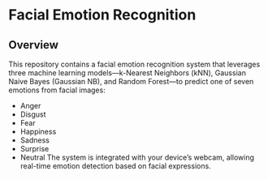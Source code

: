 # Facial Emotion Recognition
## Overview
This repository contains a facial emotion recognition system that leverages three machine learning models—k-Nearest Neighbors (kNN), Gaussian Naive Bayes (Gaussian NB), and Random Forest—to predict one of seven emotions from facial images:
- Anger
- Disgust
- Fear
- Happiness
- Sadness
- Surprise
- Neutral
The system is integrated with your device’s webcam, allowing real-time emotion detection based on facial expressions.
